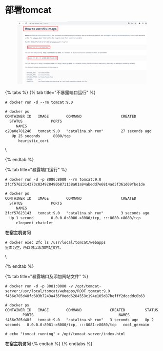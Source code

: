 # 部署tomcat

<figure><img src="../../.gitbook/assets/image.png" alt=""><figcaption></figcaption></figure>

{% tabs %}
{% tab title="不暴露端口运行" %}
```
# docker run -d --rm tomcat:9.0
```

```
# docker ps
CONTAINER ID   IMAGE        COMMAND                  CREATED             STATUS             PORTS                                                  NAMES
c20a0e781246   tomcat:9.0   "catalina.sh run"        27 seconds ago      Up 25 seconds      8080/tcp                                               heuristic_cori
```

\

{% endtab %}

{% tab title="暴露端口运行" %}
```
# docker run -d -p 8080:8080 --rm tomcat:9.0
2fcf5762314373c824928490b871138a01a94abedd7e6814ad5f361d09fbe1de
```

```
# docker ps
CONTAINER ID   IMAGE        COMMAND                  CREATED             STATUS             PORTS                                                  NAMES
2fcf57623143   tomcat:9.0   "catalina.sh run"        3 seconds ago       Up 1 second        0.0.0.0:8080->8080/tcp, :::8080->8080/tcp              eloquent_chatelet
```

**在宿主机访问**

```
# docker exec 2fc ls /usr/local/tomcat/webapps
里面为空，所以可以添加网站文件。
```

\

{% endtab %}

{% tab title="暴露端口及添加网站文件" %}
```
# docker run -d -p 8081:8080 -v /opt/tomcat-server:/usr/local/tomcat/webapps/ROOT tomcat:9.0
f456e705d48fc603b7243a435f0edd6284558c194e105d87befff2dccddc0b63
```

```
# docker ps
CONTAINER ID   IMAGE        COMMAND             CREATED         STATUS         PORTS                                       NAMES
f456e705d48f   tomcat:9.0   "catalina.sh run"   3 seconds ago   Up 2 seconds   0.0.0.0:8081->8080/tcp, :::8081->8080/tcp   cool_germain
```

```
# echo "tomcat running" > /opt/tomcat-server/index.html
```

**在宿主机访问**
{% endtab %}
{% endtabs %}

